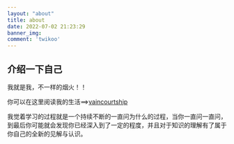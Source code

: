 ```yaml
---
layout: "about"
title: about
date: 2022-07-02 21:23:29
banner_img: 
comment: 'twikoo'
---
```


## 介绍一下自己

我就是我，不一样的烟火！！

你可以在这里阅读我的生活==>[vaincourtship](https://dkl-justdoit.github.io)

我觉着学习的过程就是一个持续不断的一直问为什么的过程，当你一直问一直问，到最后你可能就会发现你已经深入到了一定的程度，并且对于知识的理解有了属于你自己的全新的见解与认识。
